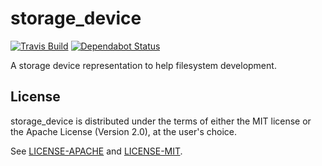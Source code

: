 # storage_device

[![Travis Build](https://img.shields.io/travis/com/sunriseos/storage_device/master.svg?logo=travis)](https://travis-ci.com/sunriseos/storage_device) [![Dependabot Status](https://api.dependabot.com/badges/status?host=github&repo=sunriseos/storage_device)](https://dependabot.com)

A storage device representation to help filesystem development.

## License

storage_device is distributed under the terms of either the MIT license or the Apache
License (Version 2.0), at the user's choice.

See [LICENSE-APACHE](LICENSE-APACHE) and [LICENSE-MIT](LICENSE-MIT).
